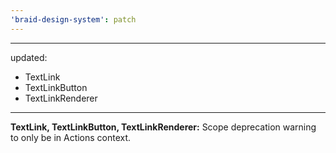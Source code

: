 ```yaml
---
'braid-design-system': patch
---
```


---
updated:
  - TextLink
  - TextLinkButton
  - TextLinkRenderer
---

**TextLink, TextLinkButton, TextLinkRenderer:** Scope deprecation warning to only be in Actions context.
